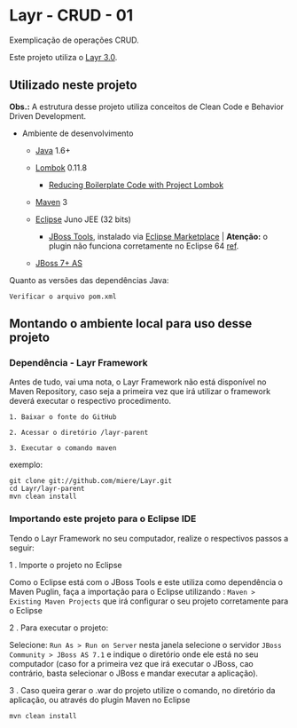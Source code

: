 # Layr - CRUD - 01

Exemplicação de operações CRUD.

Este projeto utiliza o [Layr 3.0](https://github.com/miere/Layr/tree/v3.0).


## Utilizado neste projeto

  **Obs.:** A estrutura desse projeto utiliza conceitos de Clean Code e Behavior Driven Development.

* Ambiente de desenvolvimento

  * [Java](http://www.java.com/) 1.6+

  * [Lombok](http://projectlombok.org/) 0.11.8

  	* [Reducing Boilerplate Code with Project Lombok](http://jnb.ociweb.com/jnb/jnbJan2010.html) 

  * [Maven](http://maven.apache.org/) 3

  * [Eclipse](http://eclipse.org/) Juno JEE (32 bits)

    * [JBoss Tools](https://www.jboss.org/tools), instalado via [Eclipse Marketplace](http://marketplace.eclipse.org/marketplace-client-intro?mpc_install=420896) | **Atenção:** o plugin não funciona corretamente no Eclipse 64 [ref](https://community.jboss.org/wiki/JBosstoolsVisualEditorFAQ).

  * [JBoss 7+ AS](https://www.jboss.org/jbossas/downloads/)
  
Quanto as versões das dependências Java:

`Verificar o arquivo pom.xml`
  

## Montando o ambiente local para uso desse projeto

### Dependência - Layr Framework

Antes de tudo, vai uma nota, o Layr Framework não está disponível no Maven Repository, caso seja a primeira vez que irá utilizar o framework deverá executar o respectivo procedimento.

```
1. Baixar o fonte do GitHub

2. Acessar o diretório /layr-parent

3. Executar o comando maven
```

exemplo:

```
git clone git://github.com/miere/Layr.git
cd Layr/layr-parent
mvn clean install
```

### Importando este projeto para o Eclipse IDE

Tendo o Layr Framework no seu computador, realize o respectivos passos a seguir:

1 . Importe o projeto no Eclipse

  Como o Eclipse está com o JBoss Tools e este utiliza como dependência o Maven Puglin, faça a importação para o Eclipse utilizando : `Maven > Existing Maven Projects` que irá configurar o seu projeto corretamente para o Eclipse
  
2 . Para executar o projeto:

  Selecione: `Run As > Run on Server` nesta janela selecione o servidor `JBoss Community > JBoss AS 7.1` e indique o diretório onde ele está no seu computador (caso for a primeira vez que irá executar o JBoss, cao contrário, basta selecionar o JBoss e mandar executar a aplicação).

  
3 . Caso queira gerar o .war do projeto utilize o comando, no diretório da aplicação, ou através do plugin Maven no Eclipse

`mvn clean install`
